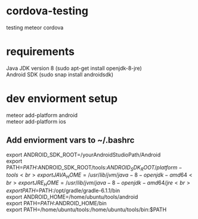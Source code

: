# cordova-testing
testing meteor cordova

# requirements
Java JDK version 8 (sudo apt-get install openjdk-8-jre)<br>
Android SDK (sudo snap install androidsdk)<br>

# dev enviorment setup
meteor add-platform android<br>
meteor add-platform ios

## Add enviorment vars to ~/.bashrc
export ANDROID_SDK_ROOT=/yourAndroidStudioPath/Android<br>
export PATH=${PATH}:$ANDROID_SDK_ROOT/tools:$ANDROID_SDK_ROOT/platform-tools<br>
export JAVA_HOME=/usr/lib/jvm/java-8-openjdk-amd64<br>
export JRE_HOME=/usr/lib/jvm/java-8-openjdk-amd64/jre<br>
export PATH=$PATH:/opt/gradle/gradle-6.1.1/bin<br>
export ANDROID_HOME=/home/ubuntu/tools/android<br>
export PATH=$PATH:$ANDROID_HOME/bin<br>
export PATH=/home/ubuntu/tools:/home/ubuntu/tools/bin:$PATH<br>
